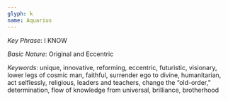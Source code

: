 ```yaml
---
glyph: k
name: Aquarius
---
```


_Key Phrase_: I KNOW

_Basic Nature_: Original and Eccentric

_Keywords_: unique, innovative, reforming, eccentric, futuristic, visionary, lower legs of 
cosmic man, faithful, surrender ego to divine, humanitarian, act selflessly, religious, leaders 
and teachers, change the “old-order,” determination, flow of knowledge from universal, 
brilliance, brotherhood